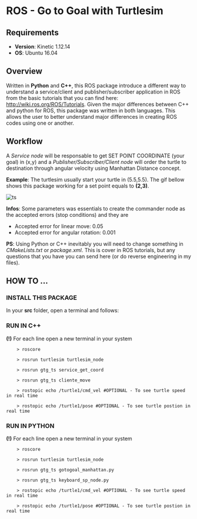 # ROS - Go to Goal with Turtlesim
## Requirements
- **Version**: Kinetic 1.12.14
- **OS**: Ubuntu 16.04

## Overview
Written in **Python** and **C++**, this ROS package introduce a different way to understand a service/client and publisher/subscriber application in ROS from the basic tutorials that you can find here: http://wiki.ros.org/ROS/Tutorials. Given the major differences between C++ and python for ROS, this package was written in both languages. This allows the user to better understand major differences in creating ROS codes using one or another.

## Workflow
A *Service node* will be responsable to get SET POINT COORDINATE (your goal) in (x,y) and a *Publisher/Subscriber/Client node* will order the turtle to destination through angular velocity using Manhattan Distance concept.

**Example**: The turtlesim usually start your turtle in (5.5,5.5). The gif bellow shows this package working for a set point equals to **(2,3)**.

![ts](https://user-images.githubusercontent.com/32513366/57415098-3999e000-71d1-11e9-9e18-c5f41697a4d8.gif)
   
**Infos**:  Some parameters was essentials to create the commander node as the accepted errors (stop conditions) and they are
- Accepted error for linear move: 0.05
- Accepted error for angular rotation: 0.001
   
**PS**: Using Python or C++ inevitably you will need to change something in *CMakeLists.txt* or *package.xml*. This is cover in ROS tutorials, but any questions that you have you can send here (or do reverse engineering in my files).
   
## HOW TO ...
### INSTALL THIS PACKAGE
In your **src** folder, open a terminal and follows:


### RUN IN C++
**(!)** For each line open a new terminal in your system

        > roscore
        
        > rosrun turtlesim turtlesim_node
        
        > rosrun gtg_ts service_get_coord
        
        > rosrun gtg_ts cliente_move
        
        > rostopic echo /turtle1/cmd_vel #OPTIONAL - To see turtle speed in real time
        
        > rostopic echo /turtle1/pose #OPTIONAL - To see turtle postion in real time


### RUN IN PYTHON
**(!)** For each line open a new terminal in your system

        > roscore
        
        > rosrun turtlesim turtlesim_node
        
        > rosrun gtg_ts gotogoal_manhattan.py
        
        > rosrun gtg_ts keyboard_sp_node.py
        
        > rostopic echo /turtle1/cmd_vel #OPTIONAL - To see turtle speed in real time
        
        > rostopic echo /turtle1/pose #OPTIONAL - To see turtle postion in real time
